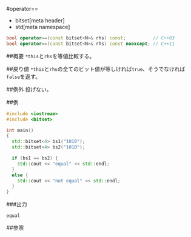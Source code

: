 #operator==
* bitset[meta header]
* std[meta namespace]

```cpp
bool operator==(const bitset<N>& rhs) const;          // C++03
bool operator==(const bitset<N>& rhs) const noexcept; // C++11
```

##概要
`*this`と`rhs`を等値比較する。


##戻り値
`*this`と`rhs`の全てのビット値が等しければ`true`、そうでなければ`false`を返す。


##例外
投げない。


##例
```cpp
#include <iostream>
#include <bitset>

int main()
{
  std::bitset<4> bs1("1010");
  std::bitset<4> bs2("1010");

  if (bs1 == bs2) {
	std::cout << "equal" << std::endl;
  }
  else {
	std::cout << "not equal" << std::endl;
  }
}
```

###出力
```
equal
```


##参照

